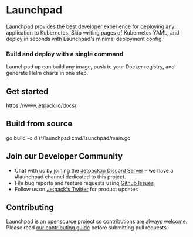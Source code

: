 
# Launchpad

Launchpad provides the best developer experience for deploying any application to Kubernetes. Skip writing pages of Kubernetes YAML, and deploy in seconds with Launchpad's minimal deployment config.

### Build and deploy with a single command

Launchpad up can build any image, push to your Docker registry, and generate Helm charts in one step.

## Get started

https://www.jetpack.io/docs/

## Build from source

go build -o dist/launchpad cmd/launchpad/main.go

## Join our Developer Community

- Chat with us by joining the [Jetpack.io Discord Server](https://discord.gg/agbskCJXk2) – we have a #launchpad channel dedicated to this project.
- File bug reports and feature requests using [Github Issues](https://github.com/jetpack-io/launchpad/issues)
- Follow us on [Jetpack's Twitter](https://twitter.com/jetpack_io) for product updates

## Contributing

Launchpad is an opensource project so contributions are always welcome. Please read [our contributing guide](CONTRIBUTING.md) before submitting pull requests.
